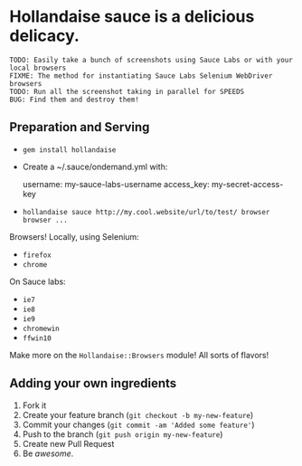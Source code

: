 # Hollandaise sauce is a delicious delicacy.

    TODO: Easily take a bunch of screenshots using Sauce Labs or with your local browsers
    FIXME: The method for instantiating Sauce Labs Selenium WebDriver browsers
    TODO: Run all the screenshot taking in parallel for SPEEDS
    BUG: Find them and destroy them!

## Preparation and Serving

* `gem install hollandaise`
* Create a ~/.sauce/ondemand.yml with:

    username: my-sauce-labs-username
    access_key: my-secret-access-key

* `hollandaise sauce http://my.cool.website/url/to/test/ browser browser ...`

Browsers! Locally, using Selenium:

* `firefox`
* `chrome`

On Sauce labs:

* `ie7`
* `ie8`
* `ie9`
* `chromewin`
* `ffwin10`

Make more on the `Hollandaise::Browsers` module! All sorts of flavors!

## Adding your own ingredients

1. Fork it
2. Create your feature branch (`git checkout -b my-new-feature`)
3. Commit your changes (`git commit -am 'Added some feature'`)
4. Push to the branch (`git push origin my-new-feature`)
5. Create new Pull Request
6. Be *awesome*.

